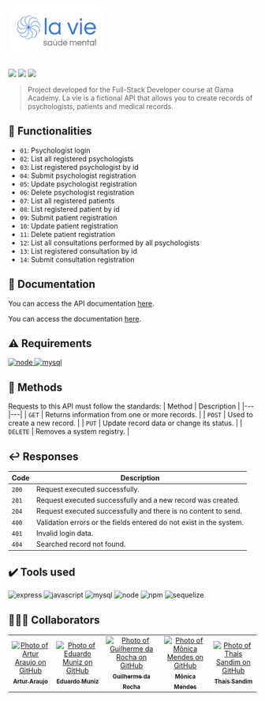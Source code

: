 # <img src="https://github.com/eduardohpb/HandsOn3-LaVie/raw/main/HandsOn3%20-%20LaVie/img/Image%2027-07-22%20at%2020.53.jpeg" height="100"/>

<p align="left">
<img src="http://img.shields.io/static/v1?label=STATUS&message=READY&color=GREEN&style=for-the-badge"/>
<img src="https://img.shields.io/github/languages/count/MonicaIacy/la-vie?style=for-the-badge"/>
<img src="https://img.shields.io/github/repo-size/MonicaIacy/la-vie?style=for-the-badge"/>
</p>

> Project developed for the Full-Stack Developer course at Gama Academy. La vie is a fictional API that allows you to create records of psychologists, patients and medical records.


## :hammer: Functionalities

- `01`: Psychologist login
- `02`: List all registered psychologists
- `03`: List registered psychologist by id
- `04`: Submit psychologist registration
- `05`: Update psychologist registration
- `06`: Delete psychologist registration
- `07`: List all registered patients
- `08`: List registered patient by id
- `09`: Submit patient registration
- `10`: Update patient registration
- `11`: Delete patient registration
- `12`: List all consultations performed by all psychologists
- `13`: List registered consultation by id
- `14`: Submit consultation registration


## 📁 Documentation

You can access the API documentation [here]().

You can access the documentation [here](https://drive.google.com/file/d/1S51aOoelju98s_uhZ0ePqpWTD-rN8uip/view).


## :warning: Requirements

<a href="https://nodejs.org/en/"> <img src="https://cdn.jsdelivr.net/gh/devicons/devicon/icons/nodejs/nodejs-original.svg" alt="node" width="40" height="40"/> </a> <a href="https://www.mysql.com/"> <img src="https://cdn.jsdelivr.net/gh/devicons/devicon/icons/mysql/mysql-original.svg" alt="mysql" width="40" height="40"/> </a>


## 📝 Methods
Requests to this API must follow the standards:
| Method | Description |
|---|---|
| `GET` | Returns information from one or more records. |
| `POST` | Used to create a new record. |
| `PUT` | Update record data or change its status. |
| `DELETE` | Removes a system registry. |


## ↩️ Responses

| Code | Description |
|---|---|
| `200` | Request executed successfully.|
| `201` | Request executed successfully and a new record was created.|
| `204` | Request executed successfully and there is no content to send.|
| `400` | Validation errors or the fields entered do not exist in the system.|
| `401` | Invalid login data.|
| `404` | Searched record not found.|


## ✔️ Tools used

<p align="left"> <img src="https://icongr.am/devicon/express-original.svg?size=128&color=ffffff" alt="express" width="40" height="40"/> <img src="https://cdn.jsdelivr.net/gh/devicons/devicon/icons/javascript/javascript-original.svg" alt="javascript" width="40" height="40"/> <img src="https://cdn.jsdelivr.net/gh/devicons/devicon/icons/mysql/mysql-original.svg" alt="mysql" width="40" height="40"/> <img src="https://cdn.jsdelivr.net/gh/devicons/devicon/icons/nodejs/nodejs-original.svg" alt="node" width="40" height="40"/> <img src="https://cdn.jsdelivr.net/gh/devicons/devicon/icons/npm/npm-original-wordmark.svg" alt="npm" width="40" height="40"/> <img src="https://cdn.jsdelivr.net/gh/devicons/devicon/icons/sequelize/sequelize-original.svg" alt="sequelize" width="40" height="40"/> </p>


## 👨‍👨‍👧 Collaborators
<table>
  <tr>
    <td align="center">
      <a href="https://github.com/ArturAraujo07">
        <img src="https://avatars.githubusercontent.com/u/47503564?v=4" width="100px;" alt="Photo of Artur Araujo on GitHub"/><br>
        <sub>
          <b>Artur Araujo</b>
        </sub>
      </a>
    </td>
    <td align="center">
      <a href="https://github.com/eduardmuniz">
        <img src="https://ca.slack-edge.com/T03GMFFKYLW-U03LTA89T1P-932b0a3dfb62-512" width="100px;" alt="Photo of Eduardo Muniz on GitHub"/><br>
        <sub>
          <b>Eduardo Muniz</b>
        </sub>
      </a>
    </td>
    <td align="center">
      <a href="https://github.com/guisdarocha">
        <img src="https://avatars.githubusercontent.com/u/109170496?v=4" width="100px;" alt="Photo of Guilherme da Rocha on GitHub"/><br>
        <sub>
          <b>Guilherme da Rocha</b>
        </sub>
      </a>
    </td>
    <td align="center">
      <a href="https://github.com/MonicaIacy">
        <img src="https://avatars.githubusercontent.com/u/73076957?v=4" width="100px;" alt="Photo of Mônica Mendes on GitHub"/><br>
        <sub>
          <b>Mônica Mendes</b>
        </sub>
      </a>
    </td>
    <td align="center">
      <a href="https://github.com/thaisdsandim">
        <img src="https://avatars.githubusercontent.com/u/96362469?v=4" width="100px;" alt="Photo of Thaís Sandim on GitHub"/><br>
        <sub>
          <b>Thaís Sandim</b>
        </sub>
      </a>
    </td>
  </tr>
</table>
